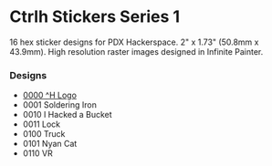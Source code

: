 # Ctrlh Stickers Series 1

16 hex sticker designs for PDX Hackerspace. 2" x 1.73" (50.8mm x 43.9mm). High resolution raster images designed in Infinite Painter.

### Designs

   * [0000 ^H Logo](design/files/logo.svg "design file")
   * 0001 Soldering Iron
   * 0010 I Hacked a Bucket
   * 0011 Lock
   * 0100 Truck
   * 0101 Nyan Cat
   * 0110 VR
